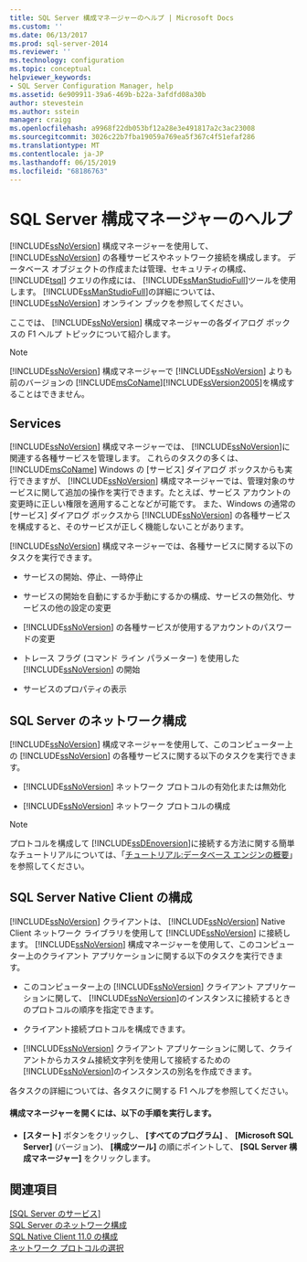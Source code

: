 ```yaml
---
title: SQL Server 構成マネージャーのヘルプ | Microsoft Docs
ms.custom: ''
ms.date: 06/13/2017
ms.prod: sql-server-2014
ms.reviewer: ''
ms.technology: configuration
ms.topic: conceptual
helpviewer_keywords:
- SQL Server Configuration Manager, help
ms.assetid: 6e909911-39a6-469b-b22a-3afdfd08a30b
author: stevestein
ms.author: sstein
manager: craigg
ms.openlocfilehash: a9968f22db053bf12a28e3e491817a2c3ac23008
ms.sourcegitcommit: 3026c22b7fba19059a769ea5f367c4f51efaf286
ms.translationtype: MT
ms.contentlocale: ja-JP
ms.lasthandoff: 06/15/2019
ms.locfileid: "68186763"
---
```

# <a name="sql-server-configuration-manager-help"></a>SQL Server 構成マネージャーのヘルプ
  [!INCLUDE[ssNoVersion](../../includes/ssnoversion-md.md)] 構成マネージャーを使用して、 [!INCLUDE[ssNoVersion](../../includes/ssnoversion-md.md)] の各種サービスやネットワーク接続を構成します。 データベース オブジェクトの作成または管理、セキュリティの構成、 [!INCLUDE[tsql](../../includes/tsql-md.md)] クエリの作成には、 [!INCLUDE[ssManStudioFull](../../includes/ssmanstudiofull-md.md)]ツールを使用します。 [!INCLUDE[ssManStudioFull](../../includes/ssmanstudiofull-md.md)]の詳細については、 [!INCLUDE[ssNoVersion](../../includes/ssnoversion-md.md)] オンライン ブックを参照してください。  
  
 ここでは、 [!INCLUDE[ssNoVersion](../../includes/ssnoversion-md.md)] 構成マネージャーの各ダイアログ ボックスの F1 ヘルプ トピックについて紹介します。  
  
> [!NOTE]  
>  [!INCLUDE[ssNoVersion](../../includes/ssnoversion-md.md)] 構成マネージャーで [!INCLUDE[ssNoVersion](../../includes/ssnoversion-md.md)] よりも前のバージョンの [!INCLUDE[msCoName](../../includes/msconame-md.md)][!INCLUDE[ssVersion2005](../../includes/ssversion2005-md.md)]を構成することはできません。  
  
## <a name="services"></a>Services  
 [!INCLUDE[ssNoVersion](../../includes/ssnoversion-md.md)] 構成マネージャーでは、 [!INCLUDE[ssNoVersion](../../includes/ssnoversion-md.md)]に関連する各種サービスを管理します。 これらのタスクの多くは、 [!INCLUDE[msCoName](../../includes/msconame-md.md)] Windows の [サービス] ダイアログ ボックスからも実行できますが、 [!INCLUDE[ssNoVersion](../../includes/ssnoversion-md.md)] 構成マネージャーでは、管理対象のサービスに関して追加の操作を実行できます。たとえば、サービス アカウントの変更時に正しい権限を適用することなどが可能です。 また、Windows の通常の [サービス] ダイアログ ボックスから [!INCLUDE[ssNoVersion](../../includes/ssnoversion-md.md)] の各種サービスを構成すると、そのサービスが正しく機能しないことがあります。  
  
 [!INCLUDE[ssNoVersion](../../includes/ssnoversion-md.md)] 構成マネージャーでは、各種サービスに関する以下のタスクを実行できます。  
  
-   サービスの開始、停止、一時停止  
  
-   サービスの開始を自動にするか手動にするかの構成、サービスの無効化、サービスの他の設定の変更  
  
-   [!INCLUDE[ssNoVersion](../../includes/ssnoversion-md.md)] の各種サービスが使用するアカウントのパスワードの変更  
  
-   トレース フラグ (コマンド ライン パラメーター) を使用した [!INCLUDE[ssNoVersion](../../includes/ssnoversion-md.md)] の開始  
  
-   サービスのプロパティの表示  
  
## <a name="sql-server-network-configuration"></a>SQL Server のネットワーク構成  
 [!INCLUDE[ssNoVersion](../../includes/ssnoversion-md.md)] 構成マネージャーを使用して、このコンピューター上の [!INCLUDE[ssNoVersion](../../includes/ssnoversion-md.md)] の各種サービスに関する以下のタスクを実行できます。  
  
-   [!INCLUDE[ssNoVersion](../../includes/ssnoversion-md.md)] ネットワーク プロトコルの有効化または無効化  
  
-   [!INCLUDE[ssNoVersion](../../includes/ssnoversion-md.md)] ネットワーク プロトコルの構成  
  
> [!NOTE]  
>  プロトコルを構成して [!INCLUDE[ssDEnoversion](../../includes/ssdenoversion-md.md)]に接続する方法に関する簡単なチュートリアルについては、「[チュートリアル:データベース エンジンの概要](../../relational-databases/tutorial-getting-started-with-the-database-engine.md)」を参照してください。  
  
## <a name="sql-server-native-client-configuration"></a>SQL Server Native Client の構成  
 [!INCLUDE[ssNoVersion](../../includes/ssnoversion-md.md)] クライアントは、 [!INCLUDE[ssNoVersion](../../includes/ssnoversion-md.md)] Native Client ネットワーク ライブラリを使用して [!INCLUDE[ssNoVersion](../../includes/ssnoversion-md.md)] に接続します。 [!INCLUDE[ssNoVersion](../../includes/ssnoversion-md.md)] 構成マネージャーを使用して、このコンピューター上のクライアント アプリケーションに関する以下のタスクを実行できます。  
  
-   このコンピューター上の [!INCLUDE[ssNoVersion](../../includes/ssnoversion-md.md)] クライアント アプリケーションに関して、 [!INCLUDE[ssNoVersion](../../includes/ssnoversion-md.md)]のインスタンスに接続するときのプロトコルの順序を指定できます。  
  
-   クライアント接続プロトコルを構成できます。  
  
-   [!INCLUDE[ssNoVersion](../../includes/ssnoversion-md.md)] クライアント アプリケーションに関して、クライアントからカスタム接続文字列を使用して接続するための [!INCLUDE[ssNoVersion](../../includes/ssnoversion-md.md)]のインスタンスの別名を作成できます。  
  
 各タスクの詳細については、各タスクに関する F1 ヘルプを参照してください。  
  
#### <a name="to-open-sql-server-configuration-manager"></a>構成マネージャーを開くには、以下の手順を実行します。  
  
-   **[スタート]** ボタンをクリックし、 **[すべてのプログラム]** 、 **[Microsoft SQL Server]** (バージョン)、 **[構成ツール]** の順にポイントして、 **[SQL Server 構成マネージャー]** をクリックします。  
  
## <a name="see-also"></a>関連項目  
 [[SQL Server のサービス]](../../../2014/tools/configuration-manager/sql-server-services.md)   
 [SQL Server のネットワーク構成](sql-server-network-configuration.md)   
 [SQL Native Client 11.0 の構成](../../../2014/tools/configuration-manager/sql-native-client-11-0-configuration.md)   
 [ネットワーク プロトコルの選択](../../../2014/tools/configuration-manager/choosing-a-network-protocol.md)  
  
  
